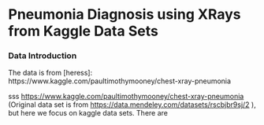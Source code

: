 Pneumonia Diagnosis using XRays from Kaggle Data Sets
===============
<h3 id="Introduction"> Data Introduction </h3>
The data is from [heress]: https://www.kaggle.com/paultimothymooney/chest-xray-pneumonia

sss
https://www.kaggle.com/paultimothymooney/chest-xray-pneumonia (Original data set is from https://data.mendeley.com/datasets/rscbjbr9sj/2 ), but here we focus on kaggle data sets. There are
